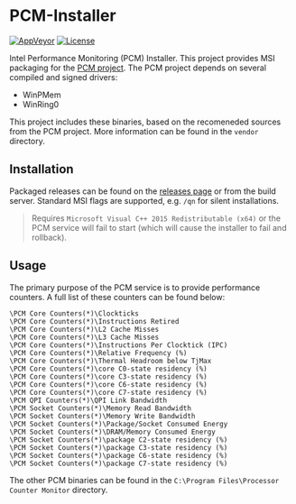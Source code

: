 # PCM-Installer

[![AppVeyor](https://img.shields.io/appveyor/ci/Silvenga/pcm-installer.svg?logo=appveyor&maxAge=3600&style=flat-square)](https://ci.appveyor.com/project/Silvenga/pcm-installer)
[![License](https://img.shields.io/github/license/silvenga/pcm-installer.svg?maxAge=86400&style=flat-square)](https://github.com/Silvenga/pcm-installer/blob/master/LICENSE)

Intel Performance Monitoring (PCM) Installer. This project provides MSI packaging for the [PCM project](https://github.com/opcm/pcm). The PCM project depends on several compiled and signed drivers:

- WinPMem
- WinRing0

This project includes these binaries, based on the recomeneded sources from the PCM project. More information can be found in the `vendor` directory.

## Installation

Packaged releases can be found on the [releases page](https://github.com/Silvenga/PCM-Installer/releases) or from the build server. Standard MSI flags are supported, e.g. `/qn` for silent installations.

> Requires `Microsoft Visual C++ 2015 Redistributable (x64)` or the PCM service will fail to start (which will cause the installer to fail and rollback).

## Usage

The primary purpose of the PCM service is to provide performance counters. A full list of these counters can be found below:

```
\PCM Core Counters(*)\Clockticks
\PCM Core Counters(*)\Instructions Retired
\PCM Core Counters(*)\L2 Cache Misses
\PCM Core Counters(*)\L3 Cache Misses
\PCM Core Counters(*)\Instructions Per Clocktick (IPC)
\PCM Core Counters(*)\Relative Frequency (%)
\PCM Core Counters(*)\Thermal Headroom below TjMax
\PCM Core Counters(*)\core C0-state residency (%)
\PCM Core Counters(*)\core C3-state residency (%)
\PCM Core Counters(*)\core C6-state residency (%)
\PCM Core Counters(*)\core C7-state residency (%)
\PCM QPI Counters(*)\QPI Link Bandwidth
\PCM Socket Counters(*)\Memory Read Bandwidth
\PCM Socket Counters(*)\Memory Write Bandwidth
\PCM Socket Counters(*)\Package/Socket Consumed Energy
\PCM Socket Counters(*)\DRAM/Memory Consumed Energy
\PCM Socket Counters(*)\package C2-state residency (%)
\PCM Socket Counters(*)\package C3-state residency (%)
\PCM Socket Counters(*)\package C6-state residency (%)
\PCM Socket Counters(*)\package C7-state residency (%)
```

The other PCM binaries can be found in the `C:\Program Files\Processor Counter Monitor` directory.